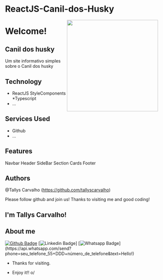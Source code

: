 # ReactJS-Canil-dos-Husky

<img align="right" width="300" height="300" src="https://toppng.com/uploads/preview/baby-husky-11549702553rjhprp8ppr.png">

# Welcome!
 
## Canil dos husky
 
Um site informativo simples sobre o Canil dos husky

 
## Technology 
 
* ReactJS
StyleComponents
*Typescript 
* ...
 
 
## Services Used
 
* Github
* ...



 

## Features
Navbar
Header
SideBar
Section
Cards
Footer

 
## Authors
 
@Tallys Carvalho (https://github.com/tallyscarvalho)
 
 
Please follow github and join us!
Thanks to visiting me and good coding!


## I'm Tallys Carvalho!


## About me 
[![Github Badge](https://img.shields.io/badge/-Github-000?style=flat-square&logo=Github&logoColor=white&link=link_do_seu_perfil_no_github)](https://github.com/TallysCarvalho)
[![Linkedin Badge](https://img.shields.io/badge/-LinkedIn-blue?style=flat-square&logo=Linkedin&logoColor=white&link=https://www.linkedin.com/in/tallys-carvalho-4aa324112/)]
[![Whatsapp Badge](https://img.shields.io/badge/-Whatsapp-4CA143?style=flat-square&labelColor=4CA143&logo=whatsapp&logoColor=white&link=https://api.whatsapp.com/send?phone=seu_telefone_55+035+988115560&text=Hello!)](https://api.whatsapp.com/send?phone=seu_telefone_55+DDD+número_de_telefone&text=Hello!)


- Thanks for visiting. 

- Enjoy it!! o/
